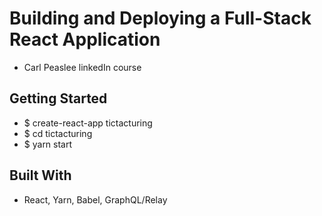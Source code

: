 # Building and Deploying a Full-Stack React Application
- Carl Peaslee linkedIn course

## Getting Started
- $ create-react-app tictacturing
- $ cd tictacturing
- $ yarn start

## Built With
- React, Yarn, Babel, GraphQL/Relay

